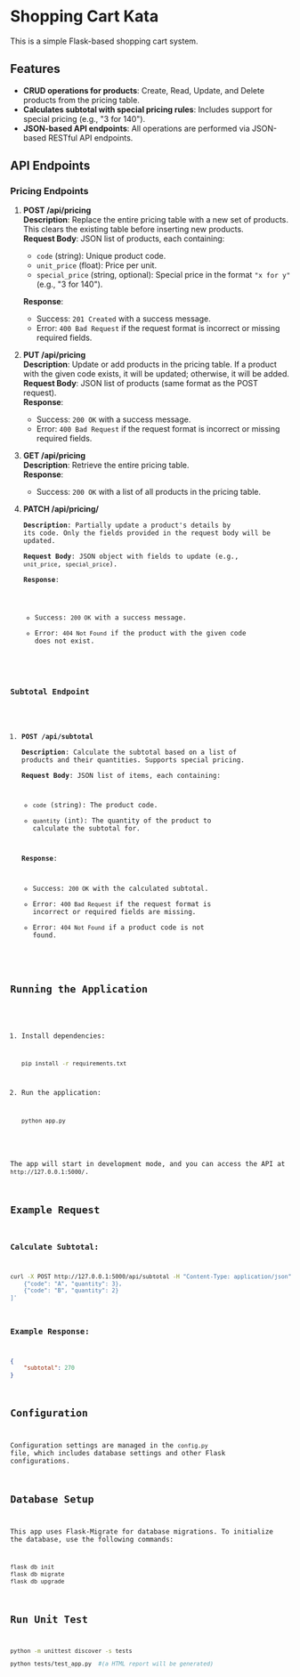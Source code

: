 # Shopping Cart Kata

This is a simple Flask-based shopping cart system.

## Features
- **CRUD operations for products**: Create, Read, Update, and Delete products from the pricing table.
- **Calculates subtotal with special pricing rules**: Includes support for special pricing (e.g., "3 for 140").
- **JSON-based API endpoints**: All operations are performed via JSON-based RESTful API endpoints.

## API Endpoints

### Pricing Endpoints

1. **POST /api/pricing**  
   **Description**: Replace the entire pricing table with a new set of products. This clears the existing table before inserting new products.  
   **Request Body**: JSON list of products, each containing:
   - `code` (string): Unique product code.
   - `unit_price` (float): Price per unit.
   - `special_price` (string, optional): Special price in the format `"x for y"` (e.g., "3 for 140").

   **Response**:  
   - Success: `201 Created` with a success message.
   - Error: `400 Bad Request` if the request format is incorrect or missing required fields.

2. **PUT /api/pricing**  
   **Description**: Update or add products in the pricing table. If a product with the given code exists, it will be updated; otherwise, it will be added.  
   **Request Body**: JSON list of products (same format as the POST request).  
   **Response**:  
   - Success: `200 OK` with a success message.
   - Error: `400 Bad Request` if the request format is incorrect or missing required fields.

3. **GET /api/pricing**  
   **Description**: Retrieve the entire pricing table.  
   **Response**:  
   - Success: `200 OK` with a list of all products in the pricing table.

4. **PATCH /api/pricing/<code>**  
   **Description**: Partially update a product's details by its code. Only the fields provided in the request body will be updated.  
   **Request Body**: JSON object with fields to update (e.g., `unit_price`, `special_price`).  
   **Response**:  
   - Success: `200 OK` with a success message.
   - Error: `404 Not Found` if the product with the given code does not exist.

### Subtotal Endpoint

1. **POST /api/subtotal**  
   **Description**: Calculate the subtotal based on a list of products and their quantities. Supports special pricing.  
   **Request Body**: JSON list of items, each containing:
   - `code` (string): The product code.
   - `quantity` (int): The quantity of the product to calculate the subtotal for.

   **Response**:  
   - Success: `200 OK` with the calculated subtotal.
   - Error: `400 Bad Request` if the request format is incorrect or required fields are missing.
   - Error: `404 Not Found` if a product code is not found.

## Running the Application

1. Install dependencies:
   ```bash
   pip install -r requirements.txt
   ```

2. Run the application:
   ```bash
   python app.py
   ```

The app will start in development mode, and you can access the API at `http://127.0.0.1:5000/`.

## Example Request

### Calculate Subtotal:
```bash
curl -X POST http://127.0.0.1:5000/api/subtotal -H "Content-Type: application/json" -d '[
    {"code": "A", "quantity": 3},
    {"code": "B", "quantity": 2}
]'
```

### Example Response:
```json
{
    "subtotal": 270
}
```

## Configuration

Configuration settings are managed in the `config.py` file, which includes database settings and other Flask configurations.

## Database Setup

This app uses Flask-Migrate for database migrations. To initialize the database, use the following commands:

```bash
flask db init
flask db migrate
flask db upgrade
```
## Run Unit Test

```bash
python -m unittest discover -s tests

python tests/test_app.py  #(a HTML report will be generated)
```